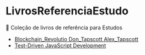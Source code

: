 # LivrosReferenciaEstudo
:book: Coleção de livros de referência para Estudos 

- [Blockchain_Revolutio Don_Tapscott Alex_Tapscott](https://2859pia2019.github.io/LivrosReferenciaEstudo/Blockchain_Revolutio(b-ok.org)%20%5BDon_Tapscott%2C_Alex_Tapscott%5D_.html)
- [Test-Driven JavaScript Development](https://2859pia2019.github.io/LivrosReferenciaEstudo/Test-Driven%20JavaScript%20Development.html)


